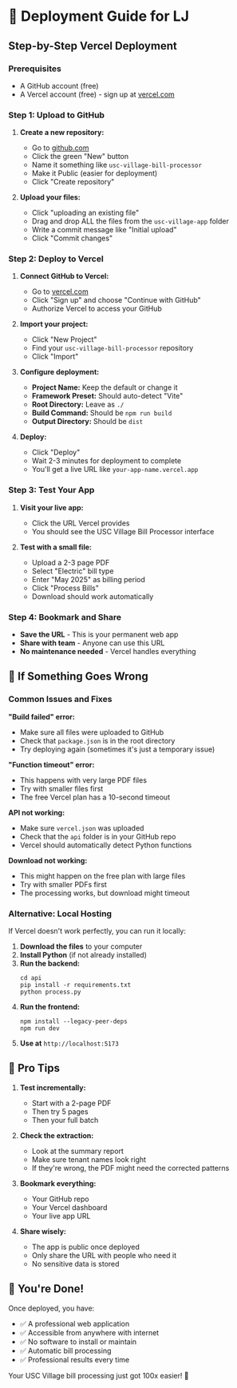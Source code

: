 # 🚀 Deployment Guide for LJ

## Step-by-Step Vercel Deployment

### Prerequisites
- A GitHub account (free)
- A Vercel account (free) - sign up at [vercel.com](https://vercel.com)

### Step 1: Upload to GitHub

1. **Create a new repository:**
   - Go to [github.com](https://github.com)
   - Click the green "New" button
   - Name it something like `usc-village-bill-processor`
   - Make it Public (easier for deployment)
   - Click "Create repository"

2. **Upload your files:**
   - Click "uploading an existing file"
   - Drag and drop ALL the files from the `usc-village-app` folder
   - Write a commit message like "Initial upload"
   - Click "Commit changes"

### Step 2: Deploy to Vercel

1. **Connect GitHub to Vercel:**
   - Go to [vercel.com](https://vercel.com)
   - Click "Sign up" and choose "Continue with GitHub"
   - Authorize Vercel to access your GitHub

2. **Import your project:**
   - Click "New Project"
   - Find your `usc-village-bill-processor` repository
   - Click "Import"

3. **Configure deployment:**
   - **Project Name:** Keep the default or change it
   - **Framework Preset:** Should auto-detect "Vite"
   - **Root Directory:** Leave as `./`
   - **Build Command:** Should be `npm run build`
   - **Output Directory:** Should be `dist`

4. **Deploy:**
   - Click "Deploy"
   - Wait 2-3 minutes for deployment to complete
   - You'll get a live URL like `your-app-name.vercel.app`

### Step 3: Test Your App

1. **Visit your live app:**
   - Click the URL Vercel provides
   - You should see the USC Village Bill Processor interface

2. **Test with a small file:**
   - Upload a 2-3 page PDF
   - Select "Electric" bill type
   - Enter "May 2025" as billing period
   - Click "Process Bills"
   - Download should work automatically

### Step 4: Bookmark and Share

- **Save the URL** - This is your permanent web app
- **Share with team** - Anyone can use this URL
- **No maintenance needed** - Vercel handles everything

## 🔧 If Something Goes Wrong

### Common Issues and Fixes

**"Build failed" error:**
- Make sure all files were uploaded to GitHub
- Check that `package.json` is in the root directory
- Try deploying again (sometimes it's just a temporary issue)

**"Function timeout" error:**
- This happens with very large PDF files
- Try with smaller files first
- The free Vercel plan has a 10-second timeout

**API not working:**
- Make sure `vercel.json` was uploaded
- Check that the `api` folder is in your GitHub repo
- Vercel should automatically detect Python functions

**Download not working:**
- This might happen on the free plan with large files
- Try with smaller PDFs first
- The processing works, but download might timeout

### Alternative: Local Hosting

If Vercel doesn't work perfectly, you can run it locally:

1. **Download the files** to your computer
2. **Install Python** (if not already installed)
3. **Run the backend:**
   ```
   cd api
   pip install -r requirements.txt
   python process.py
   ```
4. **Run the frontend:**
   ```
   npm install --legacy-peer-deps
   npm run dev
   ```
5. **Use at** `http://localhost:5173`

## 🎯 Pro Tips

1. **Test incrementally:**
   - Start with a 2-page PDF
   - Then try 5 pages
   - Then your full batch

2. **Check the extraction:**
   - Look at the summary report
   - Make sure tenant names look right
   - If they're wrong, the PDF might need the corrected patterns

3. **Bookmark everything:**
   - Your GitHub repo
   - Your Vercel dashboard
   - Your live app URL

4. **Share wisely:**
   - The app is public once deployed
   - Only share the URL with people who need it
   - No sensitive data is stored

## 🎉 You're Done!

Once deployed, you have:
- ✅ A professional web application
- ✅ Accessible from anywhere with internet
- ✅ No software to install or maintain
- ✅ Automatic bill processing
- ✅ Professional results every time

Your USC Village bill processing just got 100x easier! 🚀


